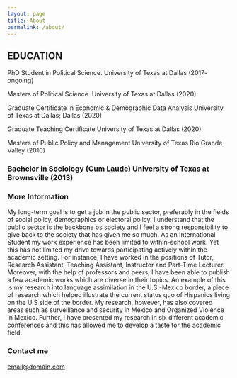 ```yaml
---
layout: page
title: About
permalink: /about/
---
```


EDUCATION
---
PhD Student in Political Science. University of Texas at Dallas (2017- ongoing)

Masters of Political Science.      University of Texas at Dallas (2020)

Graduate Certificate in Economic & Demographic Data Analysis University of Texas at Dallas; Dallas (2020)

Graduate Teaching Certificate     University of Texas at Dallas (2020)

Masters of Public Policy and Management University of Texas Rio Grande Valley (2016)

### Bachelor in Sociology (Cum Laude) University of Texas at Brownsville (2013)

### More Information

My long-term goal is to get a job in the public sector, preferably in the fields of social policy, demographics or electoral policy. I understand that the public sector is the backbone os society and I feel a strong responsibility to give back to the society that has given me so much. 
As an International Student my work experience has been limited to within-school work. Yet this has not limited my drive towards participating actively within the academic setting. For instance, I have worked in the positions of Tutor, Research Assistant, Teaching Assistant, Instructor and Part-Time Lecturer. Moreover, with the help of professors and peers, I have been able to publish a few academic works which are diverse in their topics. An example of this is my research into language assimilation in the U.S.-Mexico border, a piece of research which helped illustrate the current status quo of Hispanics living on the U.S side of the border. My research, however, has also covered areas such as surveillance and security in Mexico and Organized Violence in Mexico.  Further, I have presented my research in six different academic conferences and this has allowed me to develop a taste for the academic field. 


### Contact me

[email@domain.com](mailto:cxg172030@utdallas.edu)
